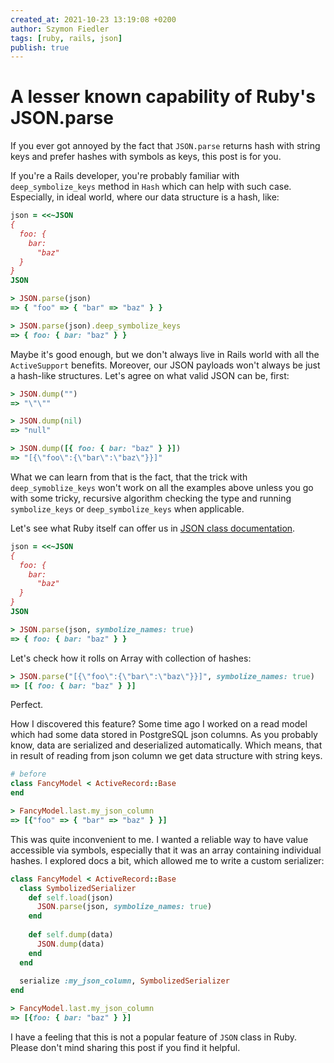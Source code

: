 ```yaml
---
created_at: 2021-10-23 13:19:08 +0200
author: Szymon Fiedler
tags: [ruby, rails, json]
publish: true
---
```


# A lesser known capability of Ruby's JSON.parse

If you ever got annoyed by the fact that `JSON.parse` returns hash with string keys and prefer hashes with symbols as keys, this post is for you.

<!-- more -->

If you're a Rails developer, you're probably familiar with `deep_symbolize_keys` method in `Hash` which can help with such case. Especially, in ideal world, where our data structure is a hash, like:

```ruby
json = <<~JSON
{ 
  foo: {
    bar:
      "baz"
  }
}
JSON

> JSON.parse(json)
=> { "foo" => { "bar" => "baz" } }

> JSON.parse(json).deep_symbolize_keys
=> { foo: { bar: "baz" } } 
```

Maybe it's good enough, but we don't always live in Rails world with all the `ActiveSupport` benefits. Moreover, our JSON payloads won't always be just a hash-like structures. Let's agree on what valid JSON can be, first:

```ruby
> JSON.dump("")
=> "\"\""

> JSON.dump(nil)
=> "null"

> JSON.dump([{ foo: { bar: "baz" } }])
=> "[{\"foo\":{\"bar\":\"baz\"}}]"
```

What we can learn from that is the fact, that the trick with `deep_symoblize_keys` won't work on all the examples above unless you go with some tricky, recursive algorithm checking the type and running `symbolize_keys` or `deep_symbolize_keys` when applicable.

Let's see what Ruby itself can offer us in [JSON class documentation](https://ruby-doc.org/stdlib-3.0.0/libdoc/json/rdoc/JSON.html#module-JSON-label-Output+Options).

```ruby
json = <<~JSON
{ 
  foo: {
    bar:
      "baz"
  }
}
JSON

> JSON.parse(json, symbolize_names: true)
=> { foo: { bar: "baz" } } 
```

Let's check how it rolls on Array with collection of hashes:

```ruby
> JSON.parse("[{\"foo\":{\"bar\":\"baz\"}}]", symbolize_names: true)
=> [{ foo: { bar: "baz" } }]
```

Perfect.

How I discovered this feature? Some time ago I worked on a read model which had some data stored in PostgreSQL json columns. As you probably know, data are serialized and deserialized automatically. Which means, that in result of reading from json column we get data structure with string keys.

```ruby
# before
class FancyModel < ActiveRecord::Base
end

> FancyModel.last.my_json_column
=> [{"foo" => { "bar" => "baz" } }]
```

This was quite inconvenient to me. I wanted a reliable way to have value accessible via symbols, especially that it was an array containing individual hashes. I explored docs a bit, which allowed me to write a custom serializer:
```ruby
class FancyModel < ActiveRecord::Base
  class SymbolizedSerializer
    def self.load(json)
      JSON.parse(json, symbolize_names: true)
    end
    
    def self.dump(data)
      JSON.dump(data)
    end
  end
  
  serialize :my_json_column, SymbolizedSerializer
end

> FancyModel.last.my_json_column
=> [{foo: { bar: "baz" } }]
```

I have a feeling that this is not a popular feature of `JSON` class in Ruby. Please don't mind sharing this post if you find it helpful.
